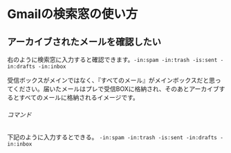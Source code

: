 
# Gmailの検索窓の使い方

## アーカイブされたメールを確認したい
右のように検索窓に入力すると確認できます。`-in:spam -in:trash -is:sent -in:drafts -in:inbox `

受信ボックスがメインではなく、『すべてのメール』がメインボックスだと思ってください。届いたメールはプレで受信BOXに格納され、そのあとアーカイブするとすべてのメールに格納されるイメージです。

###### コマンド
下記のように入力するとできる。
`-in:spam -in:trash -is:sent -in:drafts -in:inbox `
